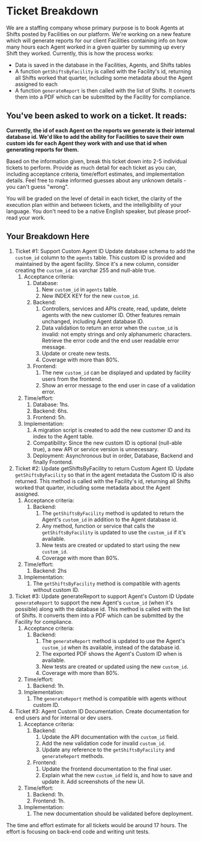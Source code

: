 # Ticket Breakdown
We are a staffing company whose primary purpose is to book Agents at Shifts posted by Facilities on our platform. We're working on a new feature which will generate reports for our client Facilities containing info on how many hours each Agent worked in a given quarter by summing up every Shift they worked. Currently, this is how the process works:

- Data is saved in the database in the Facilities, Agents, and Shifts tables
- A function `getShiftsByFacility` is called with the Facility's id, returning all Shifts worked that quarter, including some metadata about the Agent assigned to each
- A function `generateReport` is then called with the list of Shifts. It converts them into a PDF which can be submitted by the Facility for compliance.

## You've been asked to work on a ticket. It reads:

**Currently, the id of each Agent on the reports we generate is their internal database id. We'd like to add the ability for Facilities to save their own custom ids for each Agent they work with and use that id when generating reports for them.**


Based on the information given, break this ticket down into 2-5 individual tickets to perform. Provide as much detail for each ticket as you can, including acceptance criteria, time/effort estimates, and implementation details. Feel free to make informed guesses about any unknown details - you can't guess "wrong".


You will be graded on the level of detail in each ticket, the clarity of the execution plan within and between tickets, and the intelligibility of your language. You don't need to be a native English speaker, but please proof-read your work.

## Your Breakdown Here

1. Ticket #1: Support Custom Agent ID
Update database schema to add the `custom_id` column to the `agents` table. This custom ID is provided and maintained by the agent facility.
Since it's a new column, consider creating the `custom_id` as varchar 255 and null-able true.
   1. Acceptance criteria:
      1. Database:
         1. New `custom_id` in `agents` table. 
         2. New INDEX KEY for the new `custom_id`.
      2. Backend:
         1. Controllers, services and APIs create, read, update, delete agents with the new customer ID. Other features remain unchanged, including Agent database ID.
         2. Data validation to return an error when the `custom_id` is invalid: not empty strings and only alphanumeric characters. Retrieve the error code and the end user readable error message. 
         3. Update or create new tests. 
         4. Coverage with more than 80%.
      3. Frontend:
         1. The new `custom_id` can be displayed and updated by facility users from the frontend.
         2. Show an error message to the end user in case of a validation error.
   2. Time/effort:
      1. Database: 1hs.
      2. Backend: 6hs.
      3. Frontend: 5h.
   3. Implementation:
      1. A migration script is created to add the new customer ID and its index to the Agent table.
      2. Compatibility: Since the new custom ID is optional (null-able true), a new API or service version is unnecessary.
      3. Deployment: Asynchronous but in order, Database, Backend and finally Frontend.
2. Ticket #2: Update getShiftsByFacility to return Custom Agent ID.
Update `getShiftsByFacility` so that in the agent metadata the Custom ID is also returned.
This method is called with the Facility's id, returning all Shifts worked that quarter, including some metadata about the Agent assigned.
   1. Acceptance criteria:
      1. Backend: 
         1. The `getShiftsByFacility` method is updated to return the Agent's `custom_id` in addition to the Agent database id.
         2. Any method, function or service that calls the `getShiftsByFacility` is updated to use the `custom_id` if it's available. 
         3. New tests are created or updated to start using the new `custom_id`. 
         4. Coverage with more than 80%.
   2. Time/effort:
      1. Backend: 2hs
   3. Implementation:
      1. The `getShiftsByFacility` method is compatible with agents without custom ID.
3. Ticket #3: Update generateReport to support Agent's Custom ID
Update `generateReport` to support the new Agent's `custom_id` (when it's possible) along with the database id. 
This method is called with the list of Shifts. It converts them into a PDF which can be submitted by the Facility for compliance.
   1. Acceptance criteria:
      1. Backend:
         1. The `generateReport` method is updated to use the Agent's `custom_id` when its available, instead of the database id.
         2. The exported PDF shows the Agent's Custom ID when is available.
         3. New tests are created or updated using the new `custom_id`.
         4. Coverage with more than 80%.
   2. Time/effort:
      1. Backend: 1h.
   3. Implementation:
      1. The `generateReport` method is compatible with agents without custom ID.
4. Ticket #3: Agent Custom ID Documentation.
Create documentation for end users and for internal or dev users. 
   1. Acceptance criteria:
      1. Backend: 
         1. Update the API documentation with the `custom_id` field.
         2. Add the new validation code for invalid `custom_id`.
         3. Update any reference to the `getShiftsByFacility` and `generateReport` methods.
      2. Frontend:
         1. Update the frontend documentation to the final user. 
         2. Explain what the new `custom_id` field is, and how to save and update it. Add screenshots of the new UI.
   2. Time/effort:
      1. Backend: 1h.
      2. Frontend: 1h.
   3. Implementation:
      1. The new documentation should be validated before deployment.

The time and effort estimate for all tickets would be around 17 hours. The effort is focusing on back-end code and writing unit tests.